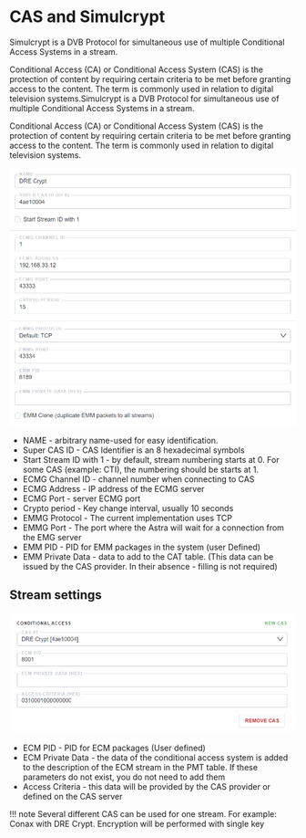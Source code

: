 # CAS and Simulcrypt

Simulcrypt is a DVB Protocol for simultaneous use of multiple Conditional Access Systems in a stream.

Conditional Access (CA) or Conditional Access System (CAS) is the protection of content by requiring certain criteria to be met before granting access to the content. The term is commonly used in relation to digital television systems.Simulcrypt is a DVB Protocol for simultaneous use of multiple Conditional Access Systems in a stream.

Conditional Access (CA) or Conditional Access System (CAS) is the protection of content by requiring certain criteria to be met before granting access to the content. The term is commonly used in relation to digital television systems.

![Cas1](/en/astra/output/broadcast/materials/cas1.png)

- NAME - arbitrary name-used for easy identification.
- Super CAS ID - CAS Identifier is an 8 hexadecimal symbols
- Start Stream ID with 1 - by default, stream numbering starts at 0. For some CAS (example: CTI), the numbering should be starts at 1.
- ECMG Channel ID - channel number when connecting to CAS
- ECMG Address - IP address of the ECMG server
- ECMG Port - server ECMG port
- Crypto period - Key change interval, usually 10 seconds
- EMMG Protocol - The current implementation uses TCP
- EMMG Port - The port where the Astra will wait for a connection from the EMG server
- EMM PID - PID for EMM packages in the system (user Defined)
- EMM Private Data - data to add to the CAT table. (This data can be issued by the CAS provider. In their absence - filling is not required)

## Stream settings

![Cas2](/en/astra/output/broadcast/materials/cas2.png)

- ECM PID - PID for ECM packages (User defined)
- ECM Private Data - the data of the conditional access system is added to the description of the ECM stream in the PMT table. If these parameters do not exist, you do not need to add them
- Access Criteria - this data will be provided by the CAS provider or defined on the CAS server

!!! note
    Several different CAS can be used for one stream. For example: Conax with DRE Crypt. Encryption will be performed with single key